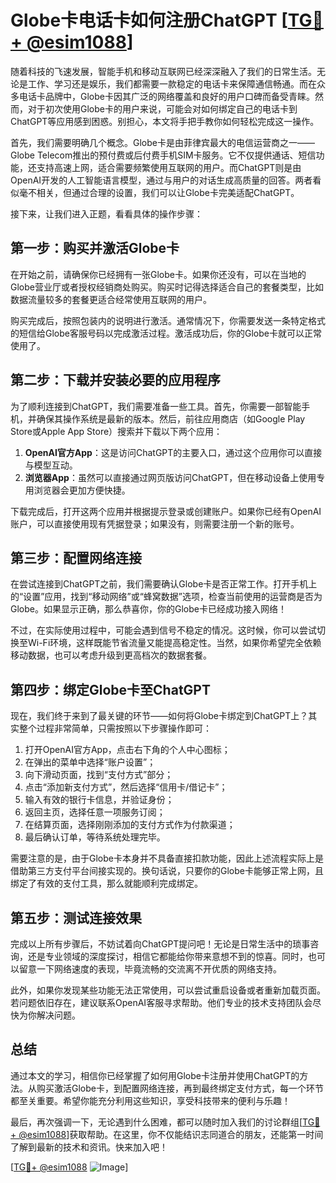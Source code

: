 # Globe卡电话卡如何注册ChatGPT [[TG💪+ @esim1088](https://t.me/s/esim1088)]

随着科技的飞速发展，智能手机和移动互联网已经深深融入了我们的日常生活。无论是工作、学习还是娱乐，我们都需要一款稳定的电话卡来保障通信畅通。而在众多电话卡品牌中，Globe卡因其广泛的网络覆盖和良好的用户口碑而备受青睐。然而，对于初次使用Globe卡的用户来说，可能会对如何绑定自己的电话卡到ChatGPT等应用感到困惑。别担心，本文将手把手教你如何轻松完成这一操作。

首先，我们需要明确几个概念。Globe卡是由菲律宾最大的电信运营商之一——Globe Telecom推出的预付费或后付费手机SIM卡服务。它不仅提供通话、短信功能，还支持高速上网，适合需要频繁使用互联网的用户。而ChatGPT则是由OpenAI开发的人工智能语言模型，通过与用户的对话生成高质量的回答。两者看似毫不相关，但通过合理的设置，我们可以让Globe卡完美适配ChatGPT。

接下来，让我们进入正题，看看具体的操作步骤：

## 第一步：购买并激活Globe卡

在开始之前，请确保你已经拥有一张Globe卡。如果你还没有，可以在当地的Globe营业厅或者授权经销商处购买。购买时记得选择适合自己的套餐类型，比如数据流量较多的套餐更适合经常使用互联网的用户。

购买完成后，按照包装内的说明进行激活。通常情况下，你需要发送一条特定格式的短信给Globe客服号码以完成激活过程。激活成功后，你的Globe卡就可以正常使用了。

## 第二步：下载并安装必要的应用程序

为了顺利连接到ChatGPT，我们需要准备一些工具。首先，你需要一部智能手机，并确保其操作系统是最新的版本。然后，前往应用商店（如Google Play Store或Apple App Store）搜索并下载以下两个应用：

1. **OpenAI官方App**：这是访问ChatGPT的主要入口，通过这个应用你可以直接与模型互动。
2. **浏览器App**：虽然可以直接通过网页版访问ChatGPT，但在移动设备上使用专用浏览器会更加方便快捷。

下载完成后，打开这两个应用并根据提示登录或创建账户。如果你已经有OpenAI账户，可以直接使用现有凭据登录；如果没有，则需要注册一个新的账号。

## 第三步：配置网络连接

在尝试连接到ChatGPT之前，我们需要确认Globe卡是否正常工作。打开手机上的“设置”应用，找到“移动网络”或“蜂窝数据”选项，检查当前使用的运营商是否为Globe。如果显示正确，那么恭喜你，你的Globe卡已经成功接入网络！

不过，在实际使用过程中，可能会遇到信号不稳定的情况。这时候，你可以尝试切换至Wi-Fi环境，这样既能节省流量又能提高稳定性。当然，如果你希望完全依赖移动数据，也可以考虑升级到更高档次的数据套餐。

## 第四步：绑定Globe卡至ChatGPT

现在，我们终于来到了最关键的环节——如何将Globe卡绑定到ChatGPT上？其实整个过程非常简单，只需按照以下步骤操作即可：

1. 打开OpenAI官方App，点击右下角的个人中心图标；
2. 在弹出的菜单中选择“账户设置”；
3. 向下滑动页面，找到“支付方式”部分；
4. 点击“添加新支付方式”，然后选择“信用卡/借记卡”；
5. 输入有效的银行卡信息，并验证身份；
6. 返回主页，选择任意一项服务订阅；
7. 在结算页面，选择刚刚添加的支付方式作为付款渠道；
8. 最后确认订单，等待系统处理完毕。

需要注意的是，由于Globe卡本身并不具备直接扣款功能，因此上述流程实际上是借助第三方支付平台间接实现的。换句话说，只要你的Globe卡能够正常上网，且绑定了有效的支付工具，那么就能顺利完成绑定。

## 第五步：测试连接效果

完成以上所有步骤后，不妨试着向ChatGPT提问吧！无论是日常生活中的琐事咨询，还是专业领域的深度探讨，相信它都能给你带来意想不到的惊喜。同时，也可以留意一下网络速度的表现，毕竟流畅的交流离不开优质的网络支持。

此外，如果你发现某些功能无法正常使用，可以尝试重启设备或者重新加载页面。若问题依旧存在，建议联系OpenAI客服寻求帮助。他们专业的技术支持团队会尽快为你解决问题。

## 总结

通过本文的学习，相信你已经掌握了如何用Globe卡注册并使用ChatGPT的方法。从购买激活Globe卡，到配置网络连接，再到最终绑定支付方式，每一个环节都至关重要。希望你能充分利用这些知识，享受科技带来的便利与乐趣！

最后，再次强调一下，无论遇到什么困难，都可以随时加入我们的讨论群组[[TG💪+ @esim1088](https://t.me/s/esim1088)]获取帮助。在这里，你不仅能结识志同道合的朋友，还能第一时间了解到最新的技术和资讯。快来加入吧！

[[TG💪+ @esim1088](https://t.me/s/esim1088) ![Image](https://i.postimg.cc/4NQfJmqS/Snipaste-2025-05-13-00-14-12.png)]